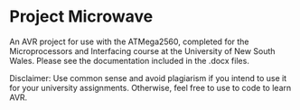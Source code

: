 # Project Microwave

An AVR project for use with the ATMega2560, completed for the Microprocessors and Interfacing course at the University of New South Wales. Please see the documentation included in the .docx files.

Disclaimer: Use common sense and avoid plagiarism if you intend to use it for your university assignments. Otherwise, feel free to use to code to learn AVR.
